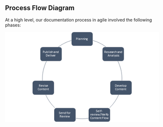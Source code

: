 ## Process Flow Diagram

At a high level, our documentation process in agile involved the following phases:

![Doc Process in Agile](Process.png)
